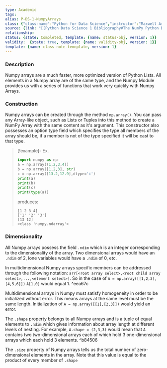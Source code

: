 ```yaml
---
type: Academic
tags:
alias: P-DS-1-NumpyArrays
class: {"class-name":"Python for Data Science","instructor":"Maxwell Armi","medium":"Online Course","start-date":"2023-04-01","online-platform":"FreeCodeCamp-Youtube","length":"12hr20min","class-alias":"P-DS-1","template":{"name":"class-online-course-obj","version":1}}
source: {link: "[[Python Data Science 1 Bibliography#The NumPy Python Data Science Library]]", alias: numpy-P-DS-1, template: {name: bib-source-obj , version: 1}}
relationship: 
status: {state: Completed, template: {name: status-obj, version: 1}}
validity:  {state: true, template: {name: validity-obj, version: 1}}
template: {name: class-note-temnplate, version: 1}
---
```

### Description 

Numpy arrays are a much faster, more optimized version of Python Lists. All elements in a Numpy array are of the same type, and the Numpy Module provides us with a series of functions that work very quickly with Numpy Arrays. 

### Construction

Numpy arrays can be created through the method `np.array()`. You can pass any Array-like object, such as Lists or Tuples into this method to create a NumPy Array with the same content as it's argument. This constructor also possesses an option type field which specifies the type all members of the array should be, if a member is not of the type specified it will be cast to that type. 

> [!example]- Ex. 
> ```python
> import numpy as np
> a = np.array((1,2,3,4))  
> b = np.array([1,2,3], str)  
> c = np.array([13.2,12.9],dtype='i')
> print(a)  
> print(b)  
> print(c)  
> print(type(a))
>```
>produces:
> ```
>[1 2 3 4]
>['1' '2' '3']
>[13 12]
><class 'numpy.ndarray'>
>```

### Dimensionality 

All Numpy arrays possess the field `.ndim` which is an integer corresponding to the dimensionality of the array. Two dimensional arrays would have an `.ndim` of 2, lone variables would have a `.ndim` of 0, etc.

In multidimensional Numpy arrays specific members can be addressed through the following notation: `arr[<root array select>,<root child array select>,...,<element select>]`. So in the case of `A = np.array([[1,2,3],[4,5,6]])` `A[1,0]` would equal 1. ^eea67c

Multidimensional arrays in Numpy must satisfy homogeneity in order to be initialized without error. This means arrays at the same level must be the same length. Initialization of `A = np.array([[1],[2,3]])` would yield an error. 

The `.shape` property belongs to all Numpy arrays and is a tuple of equal elements to `.ndim` which gives information about array length at different levels of nesting. For example, `A.shape = (2,3,3)` would mean that `A` contains two two-dimensional arrays each of which hold 3 one-dimensional arrays which each hold 3 elements. ^b84506

The `.size` property of Numpy arrays tells us the total number of zero-dimensional elements in the array. Note that this value is equal to the product of every member of `.shape`